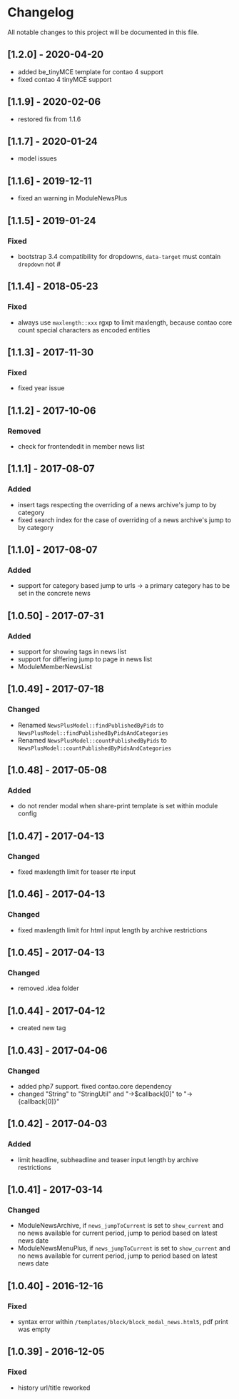 # Changelog
All notable changes to this project will be documented in this file.

## [1.2.0] - 2020-04-20
- added be_tinyMCE template for contao 4 support
- fixed contao 4 tinyMCE support

## [1.1.9] - 2020-02-06
- restored fix from 1.1.6

## [1.1.7] - 2020-01-24
- model issues

## [1.1.6] - 2019-12-11
- fixed an warning in ModuleNewsPlus

## [1.1.5] - 2019-01-24

### Fixed
- bootstrap 3.4 compatibility for dropdowns,  `data-target` must contain `dropdown` not #

## [1.1.4] - 2018-05-23

### Fixed
- always use `maxlength::xxx` rgxp to limit maxlength, because contao core count special characters as encoded entities

## [1.1.3] - 2017-11-30

### Fixed
- fixed year issue

## [1.1.2] - 2017-10-06

### Removed
- check for frontendedit in member news list

## [1.1.1] - 2017-08-07

### Added
- insert tags respecting the overriding of a news archive's jump to by category
- fixed search index for the case of overriding of a news archive's jump to by category

## [1.1.0] - 2017-08-07

### Added
- support for category based jump to urls -> a primary category has to be set in the concrete news

## [1.0.50] - 2017-07-31

### Added
- support for showing tags in news list
- support for differing jump to page in news list
- ModuleMemberNewsList

## [1.0.49] - 2017-07-18

### Changed
- Renamed `NewsPlusModel::findPublishedByPids` to `NewsPlusModel::findPublishedByPidsAndCategories`
- Renamed `NewsPlusModel::countPublishedByPids` to `NewsPlusModel::countPublishedByPidsAndCategories`

## [1.0.48] - 2017-05-08

### Added
- do not render modal when share-print template is set within module config

## [1.0.47] - 2017-04-13

### Changed

- fixed maxlength limit for teaser rte input

## [1.0.46] - 2017-04-13

### Changed

- fixed maxlength limit for html input length by archive restrictions

## [1.0.45] - 2017-04-13

### Changed

- removed .idea folder

## [1.0.44] - 2017-04-12
- created new tag

## [1.0.43] - 2017-04-06

### Changed
- added php7 support. fixed contao.core dependency
- changed "String" to "StringUtil" and "->$callback[0]" to "->{callback[0]}"

## [1.0.42] - 2017-04-03

### Added
- limit headline, subheadline and teaser input length by archive restrictions

## [1.0.41] - 2017-03-14

### Changed
- ModuleNewsArchive, if `news_jumpToCurrent` is set to `show_current` and no news available for current period, jump to period based on latest news date
- ModuleNewsMenuPlus, if `news_jumpToCurrent` is set to `show_current` and no news available for current period, jump to period based on latest news date

## [1.0.40] - 2016-12-16

### Fixed
- syntax error within `/templates/block/block_modal_news.html5`, pdf print was empty

## [1.0.39] - 2016-12-05

### Fixed
- history url/title reworked
